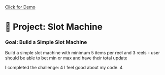 <a href="https://slot-machine-daphnyemily.netlify.app/">Click for Demo</a>




# 🎰 Project: Slot Machine

### Goal: Build a Simple Slot Machine

Build a simple slot machine with minimum 5 items per reel and 3 reels - user should be able to bet min or max and have their total update


I completed the challenge: 4
I feel good about my code: 4
